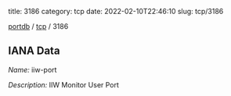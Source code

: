 title: 3186
category: tcp
date: 2022-02-10T22:46:10
slug: tcp/3186

[portdb](/) / [tcp](/category/tcp.html) / 3186


## IANA Data

_Name:_ iiw-port

_Description:_ IIW Monitor User Port

